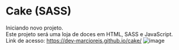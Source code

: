 # Cake (SASS)
Iniciando novo projeto.<br>
Este projeto será uma loja de doces em HTML, SASS e JavaScript.<br>
Link de acesso: https://dev-marcioreis.github.io/cake/
![image](https://user-images.githubusercontent.com/122680054/224492267-e73a8c1a-d6ba-45b3-b4d6-9ad281df860f.png)

